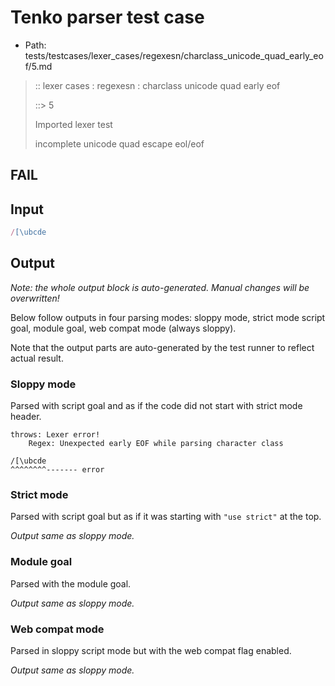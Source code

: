 # Tenko parser test case

- Path: tests/testcases/lexer_cases/regexesn/charclass_unicode_quad_early_eof/5.md

> :: lexer cases : regexesn : charclass unicode quad early eof
>
> ::> 5
>
> Imported lexer test
>
> incomplete unicode quad escape eol/eof

## FAIL

## Input

`````js
/[\ubcde
`````

## Output

_Note: the whole output block is auto-generated. Manual changes will be overwritten!_

Below follow outputs in four parsing modes: sloppy mode, strict mode script goal, module goal, web compat mode (always sloppy).

Note that the output parts are auto-generated by the test runner to reflect actual result.

### Sloppy mode

Parsed with script goal and as if the code did not start with strict mode header.

`````
throws: Lexer error!
    Regex: Unexpected early EOF while parsing character class

/[\ubcde
^^^^^^^^------- error
`````

### Strict mode

Parsed with script goal but as if it was starting with `"use strict"` at the top.

_Output same as sloppy mode._

### Module goal

Parsed with the module goal.

_Output same as sloppy mode._

### Web compat mode

Parsed in sloppy script mode but with the web compat flag enabled.

_Output same as sloppy mode._
